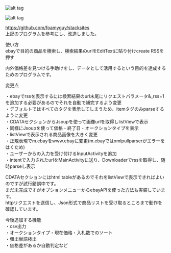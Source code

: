 ![alt tag](http://s1.gazo.cc/up/235485.png)


![alt tag](http://s1.gazo.cc/up/235486.png)


https://github.com/foamyguy/stacksites  
上記のプログラムを参考にし、改造しました。    

使い方  
ebayで目的の商品を検索し、検索結果のurlをEditTextに貼り付けcreate RSSを押す

内外価格差を見つける手助けをし、データとして活用するという目的を達成するためのプログラムです。

変更点

・ebayでrssを表示するには検索結果のurl末尾にリクエストパラメータ&_rss=1を追加する必要があるのでそれを自動で補完するよう変更  
・デフォルトではすべてのタグを表示してしまうため、itemタグのみparseするように変更  
・CDATAセクションからJsoupを使って画像urlを取得しlistViewで表示  
・同様にJsoupを使って価格・終了日・オークションタイプを表示  
・listViewで表示される商品画像を大きく変更  
・正規表現でm.ebayをwww.ebayに変更(m.ebayではxmlpullparserがエラーをはくため)  
・ユーザーからの入力を受け付けるInputActivityを追加  
・intentで入力されたurlをMainActivityに送り、Downloaderでrssを取得し、随時parseし表示


CDATAセクションにはhtml tableがあるのでそれをlistViewで表示できればよいのですが試行錯誤中です。  
まだ未完成ですがオプションメニューからebayAPIを使った方法も実装しています。  
httpリクエストを送信し、Json形式で商品リストを受け取るところまで動作を確認しています。

今後追加する機能  
・csv出力  
・オークションタイプ・現在価格・入札数でのソート  
・頻出単語検出  
・価格差があるか自動判定など

　

